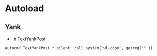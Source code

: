 # Autoload

## Yank

- :h [TextYankPost](https://vimhelp.org/autocmd.txt.html#TextYankPost)

```vim
autocmd TextYankPost * silent! call system('wl-copy', getreg('"'))
```

